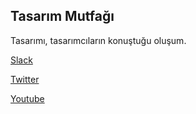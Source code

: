 
## Tasarım Mutfağı

Tasarımı, tasarımcıların konuştuğu oluşum.


[Slack](https://tasarimmutfagi.typeform.com/to/zC7CYX)

[Twitter](https://twitter.com/tasarimmutfagi)

[Youtube](https://www.youtube.com/tasarimmutfagi)


